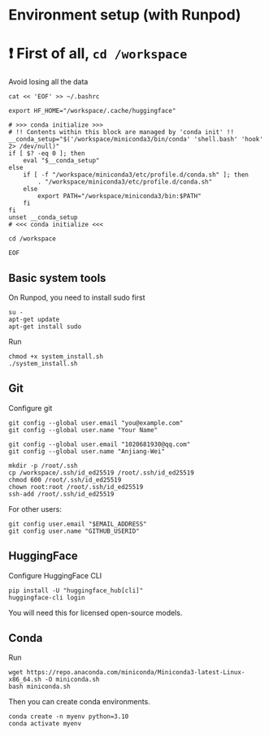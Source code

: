 # Environment setup (with Runpod)

# ❗ First of all, `cd /workspace`

Avoid losing all the data

```
cat << 'EOF' >> ~/.bashrc

export HF_HOME="/workspace/.cache/huggingface"

# >>> conda initialize >>>
# !! Contents within this block are managed by 'conda init' !!
__conda_setup="$('/workspace/miniconda3/bin/conda' 'shell.bash' 'hook' 2> /dev/null)"
if [ $? -eq 0 ]; then
    eval "$__conda_setup"
else
    if [ -f "/workspace/miniconda3/etc/profile.d/conda.sh" ]; then
        . "/workspace/miniconda3/etc/profile.d/conda.sh"
    else
        export PATH="/workspace/miniconda3/bin:$PATH"
    fi
fi
unset __conda_setup
# <<< conda initialize <<<

cd /workspace

EOF
```

## Basic system tools

On Runpod, you need to install sudo first
```
su -
apt-get update
apt-get install sudo
```

Run
```
chmod +x system_install.sh
./system_install.sh
```

## Git

Configure git
```
git config --global user.email "you@example.com"
git config --global user.name "Your Name"
```

```
git config --global user.email "1020681930@qq.com"
git config --global user.name "Anjiang-Wei"
```

```
mkdir -p /root/.ssh
cp /workspace/.ssh/id_ed25519 /root/.ssh/id_ed25519
chmod 600 /root/.ssh/id_ed25519
chown root:root /root/.ssh/id_ed25519
ssh-add /root/.ssh/id_ed25519
```

For other users:
```
git config user.email "$EMAIL_ADDRESS"
git config user.name "GITHUB_USERID"
```

## HuggingFace

Configure HuggingFace CLI
```
pip install -U "huggingface_hub[cli]"
huggingface-cli login
```
You will need this for licensed open-source models.

## Conda

Run
```
wget https://repo.anaconda.com/miniconda/Miniconda3-latest-Linux-x86_64.sh -O miniconda.sh
bash miniconda.sh
```
Then you can create conda environments.
```
conda create -n myenv python=3.10
conda activate myenv
```

